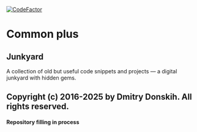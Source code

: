 [![CodeFactor](https://www.codefactor.io/repository/github/deedonskih/commonplus/badge)](https://www.codefactor.io/repository/github/deedonskih/commonplus)
# Common plus
## Junkyard

A collection of old but useful code snippets and projects — a digital junkyard with hidden gems.

Copyright (c) 2016-2025 by Dmitry Donskih. All rights reserved.
-------------------------------------------------------------------------
#### Repository filling in process
